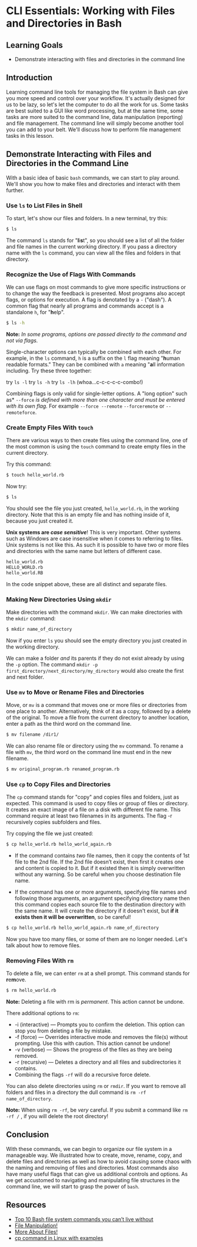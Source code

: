 # CLI Essentials: Working with Files and Directories in Bash

## Learning Goals

* Demonstrate interacting with files and directories in the command line

## Introduction

Learning command line tools for managing the file system in Bash can give you
more speed and control over your workflow. It's actually designed for us to be
lazy, so let's let the computer to do all the work for us. Some tasks are best
suited to a GUI like word processing, but at the same time, some tasks are more
suited to the command line, data manipulation (reporting) and file management.
The command line will simply become another tool you can add to your belt.
We'll discuss how to perform file management tasks in this lesson.

## Demonstrate Interacting with Files and Directories in the Command Line

With a basic idea of basic `bash` commands, we can start to play around. We'll
show you how to make files and directories and interact with them further. 

### Use `ls` to List Files in Shell

To start, let's show our files and folders. In a new terminal, try this:

```bash
$ ls
```

The command `ls` stands for "**l**i**s**t", so you should see a list of all the
folder and file names in the current working directory. If you pass a directory
name with the `ls` command, you can view all the files and folders in that
directory. 

### Recognize the Use of Flags With Commands

We can use flags on most commands to give more specific instructions or to
change the way the feedback is presented. Most programs also accept flags, or
options for execution. A flag is denotated by a `-` ("dash").  A common flag
that nearly all programs and commands accept is a standalone `h`, for
"**h**elp".

```bash
$ ls -h
```
**Note:** *In some programs, options are passed directly to the command and not via flags.*

Single-character options can typically be combined with each other. For example,
in the `ls` command, `h` is a suffix on the `l` flag meaning "**h**uman readable
formats." They can be combined with `a` meaning "**a**ll information including.
Try these three together:

try `ls -l` try `ls -h` try `ls -lh` (whoa...c-c-c-c-c-combo!)

Combining flags is only valid for single-letter options. A "long option" such
as* `--force` *is defined with more than one character and must be entered with
its own flag.* For example `--force --remote` `--forceremote` or
`--remoteforce`.

### Create Empty Files With `touch`

There are various ways to then create files using the command line, one of the
most common is using the `touch` command to create empty files in the current
directory.

Try this command:

```bash
$ touch hello_world.rb
```

Now try:

```bash
$ ls
```

You should see the file you just created, `hello_world.rb`, in the working
directory. Note that this is an empty file and has nothing inside of it, because
you just created it. 

**Unix systems are _case sensitive_**! This is very important. Other systems
such as Windows are case insensitive when it comes to referring to files. Unix
systems is not like this. As such it is possible to have two or more files and
directories with the same name but letters of different case.

```bash
hello_world.rb
HELLO_WORLD.rb
hello_world.RB
```

In the code snippet above, these are all distinct and separate files.

### Making New Directories Using `mkdir`

Make directories with the command `mkdir`. We can make directories with the
`mkdir` command:

```bash
$ mkdir name_of_directory
```

Now if you enter `ls` you should see the empty directory you just created in the
working directory.

We can make a folder _and_ its parents if they do not exist already by using the
`-p` option. The command `mkdir -p first_directory/next_directory/my_directory`
would also create the first and next folder.

### Use `mv` to Move or Rename Files and Directories

Move, or `mv` is a command that moves one or more files or directories from one
place to another.  Alternatively, think of it as a copy, followed by a delete of
the original. To move a file from the current directory to another location,
enter a path as the third word on the command line.

```bash
$ mv filename /dir1/
```

We can also rename file or directory using the `mv` command. To rename a file
with `mv`, the third word on the command line must end in the new filename.

```bash
$ mv original_program.rb renamed_program.rb
```

### Use `cp` to Copy Files and Directories

The `cp` command stands for "copy" and copies files and folders, just as
expected. This command is used to copy files or group of files or directory. It
creates an exact image of a file on a disk with different file name. This
command require at least two filenames in its arguments. The flag -r recursively
copies subfolders and files.

Try copying the file we just created:

```bash
$ cp hello_world.rb hello_world_again.rb
```

* If the command contains *two* file names, then it copy the contents of 1st
  file to the 2nd file. If the 2nd file doesn’t exist, then first it creates one
  and content is copied to it. But if it existed then it is simply overwritten
  without any warning. So be careful when you choose destination file name.

* If the command has one or more arguments, specifying file names and following
  those arguments, an argument specifying directory name then this command
  copies each source file to the destination directory with the same name. It
  will create the directory if it doesn't exist, but **if it exists then it will
  be overwritten**, so be careful!

```bash
$ cp hello_world.rb hello_world_again.rb name_of_directory
```
Now you have too many files, or some of them are no longer needed. Let's talk
about how to remove files.

### Removing Files With `rm`

To delete a file, we can enter `rm` at a shell prompt. This command stands for
**r**e**m**ove.

```bash
$ rm hello_world.rb
```
**Note:** Deleting a file with rm is *permanent*. This action cannot be undone.

There additional options to `rm`:

* -i (interactive) — Prompts you to confirm the deletion. This option can stop
  you from deleting a file by mistake.
* -f (force) — Overrides interactive mode and removes the file(s) without
  prompting. Use this with caution. This action cannot be undone!
* -v (verbose) — Shows the progress of the files as they are being removed.
* -r (recursive) — Deletes a directory and all files and subdirectories it
  contains.
* Combining the flags `-rf` will do a recursive force delete.

You can also delete directories using `rm` or `rmdir`. If you want to remove all
folders and files in a directory the dull command is `rm -rf name_of_directory`.

**Note:** When using `rm -rf`, be _very_ careful. If you submit a command like
`rm -rf /` , if you will delete the root directory!

## Conclusion

With these commands, we can begin to organize our file system in a manageable
way. We illustrated how to create, move, rename, copy, and delete files and
directories as well as how to avoid causing some chaos with the naming and
removing of files and directories. Most commands also have many useful flags
that can give us additional controls and options. As we get accustomed to
navigating and manipulating file structures in the command line, we will start
to grasp the power of `bash`.

## Resources

- [Top 10 Bash file system commands you can’t live without](https://medium.com/the-code-review/top-10-bash-file-system-commands-you-cant-live-without-4cd937bd7df1)
- [File Manipulation!](https://ryanstutorials.net/linuxtutorial/filemanipulation.php)
- [More About Files!](https://ryanstutorials.net/linuxtutorial/aboutfiles.php)
- [cp command in Linux with examples](https://www.geeksforgeeks.org/cp-command-linux-examples/)